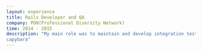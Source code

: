 ```yaml
---
layout: experience
title: Rails Developer and QA
company: PDN(Professional Diversity Network)
time: 2014 - 2015
description: "My main role was to maintain and develop integration tests with selenium, Rspec, Factory Girl and
capybara"
---
```

